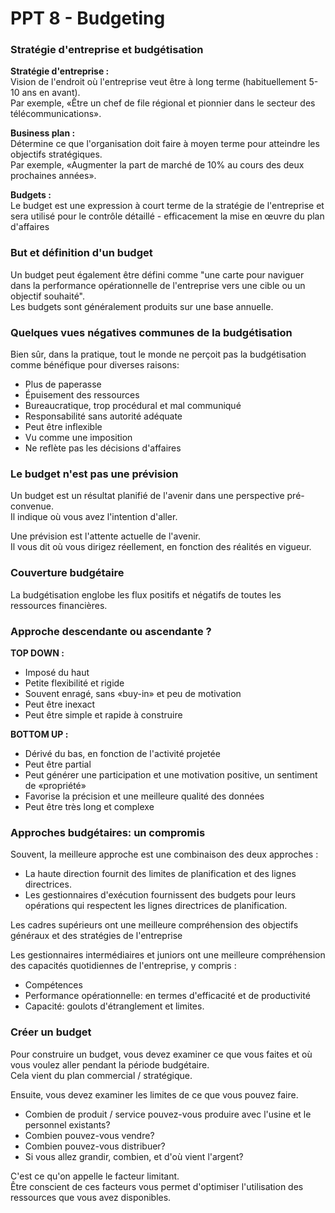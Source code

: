 # PPT 8 - Budgeting

### Stratégie d'entreprise et budgétisation

**Stratégie d'entreprise :**  
Vision de l'endroit où l'entreprise veut être à long terme (habituellement 5-10 ans en avant).   
Par exemple, «Être un chef de file régional et pionnier dans le secteur des télécommunications».

**Business plan :**  
Détermine ce que l'organisation doit faire à moyen terme pour atteindre les objectifs stratégiques.   
Par exemple, «Augmenter la part de marché de 10% au cours des deux prochaines années».

**Budgets :**  
Le budget est une expression à court terme de la stratégie de l'entreprise et sera utilisé pour le contrôle détaillé - efficacement la mise en œuvre du plan d'affaires

### But et définition d'un budget

Un budget peut également être défini comme "une carte pour naviguer dans la performance opérationnelle de l'entreprise vers une cible ou un objectif souhaité".  
Les budgets sont généralement produits sur une base annuelle.

### Quelques vues négatives communes de la budgétisation

Bien sûr, dans la pratique, tout le monde ne perçoit pas la budgétisation comme bénéfique pour diverses raisons:

- Plus de paperasse
- Épuisement des ressources
- Bureaucratique, trop procédural et mal communiqué
- Responsabilité sans autorité adéquate
- Peut être inflexible
- Vu comme une imposition
- Ne reflète pas les décisions d'affaires

### Le budget n'est pas une prévision

Un budget est un résultat planifié de l'avenir dans une perspective pré-convenue.  
 Il indique où vous avez l'intention d'aller.

Une prévision est l'attente actuelle de l'avenir.  
Il vous dit où vous dirigez réellement, en fonction des réalités en vigueur.

### Couverture budgétaire

La budgétisation englobe les flux positifs et négatifs de toutes les ressources financières.

### Approche descendante ou ascendante ?

**TOP DOWN :**  

- Imposé du haut
- Petite flexibilité et rigide
- Souvent enragé, sans «buy-in» et peu de motivation
- Peut être inexact
- Peut être simple et rapide à construire

**BOTTOM UP :**

- Dérivé du bas, en fonction de l'activité projetée
- Peut être partial
- Peut générer une participation et une motivation positive, un sentiment de «propriété»
- Favorise la précision et une meilleure qualité des données
- Peut être très long et complexe

### Approches budgétaires: un compromis

Souvent, la meilleure approche est une combinaison des deux approches :

- La haute direction fournit des limites de planification et des lignes directrices.  
- Les gestionnaires d'exécution fournissent des budgets pour leurs opérations qui respectent les lignes directrices de planification.

Les cadres supérieurs ont une meilleure compréhension des objectifs généraux et des stratégies de l'entreprise

Les gestionnaires intermédiaires et juniors ont une meilleure compréhension des capacités quotidiennes de l'entreprise, y compris :

- Compétences
- Performance opérationnelle: en termes d'efficacité et de productivité
- Capacité: goulots d'étranglement et limites.

### Créer un budget

Pour construire un budget, vous devez examiner ce que vous faites et où vous voulez aller pendant la période budgétaire.  
Cela vient du plan commercial / stratégique.

Ensuite, vous devez examiner les limites de ce que vous pouvez faire.  

- Combien de produit / service pouvez-vous produire avec l'usine et le personnel existants?
- Combien pouvez-vous vendre?
- Combien pouvez-vous distribuer?
- Si vous allez grandir, combien, et d'où vient l'argent?

C'est ce qu'on appelle le facteur limitant.  
Être conscient de ces facteurs vous permet d'optimiser l'utilisation des ressources que vous avez disponibles.
